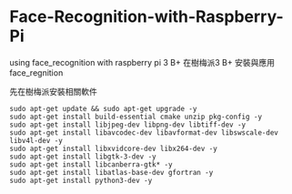 # Face-Recognition-with-Raspberry-Pi
using face_recognition with raspberry pi 3 B+
在樹梅派3 B+ 安裝與應用face_regnition

先在樹梅派安裝相關軟件

```
sudo apt-get update && sudo apt-get upgrade -y
sudo apt-get install build-essential cmake unzip pkg-config -y
sudo apt-get install libjpeg-dev libpng-dev libtiff-dev -y
sudo apt-get install libavcodec-dev libavformat-dev libswscale-dev libv4l-dev -y
sudo apt-get install libxvidcore-dev libx264-dev -y
sudo apt-get install libgtk-3-dev -y
sudo apt-get install libcanberra-gtk* -y
sudo apt-get install libatlas-base-dev gfortran -y
sudo apt-get install python3-dev -y
```
